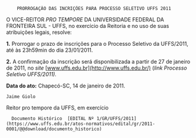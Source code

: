         PRORROGAÇÃO DAS INCRIÇÕES PARA PROCESSO SELETIVO UFFS 2011  

O VICE-REITOR *PRO TEMPORE* DA UNIVERSIDADE FEDERAL DA FRONTEIRA SUL - UFFS, no exercício da Reitoria e no uso de suas atribuições legais, resolve:

 **1.** Prorrogar o prazo de inscrições para o Processo Seletivo da UFFS/2011, até às 23h59min do dia 23/01/2011.

 **2.** A confirmação da inscrição será disponibilizada a partir de 27 de janeiro de 2011, no *site* [www.uffs.edu.br](http://www.uffs.edu.br/) (*link Processo Seletivo UFFS/2011).* 

  

   **Data do ato:** Chapecó-SC, 14 de janeiro de 2011.   
 

    Jaime Giolo   
 Reitor pro tempore da UFFS, em exercício 

      Documento Histórico  [EDITAL Nº 1/GR/UFFS/2011](https://www.uffs.edu.br/atos-normativos/edital/gr/2011-0001/@@download/documento_historico)     
      